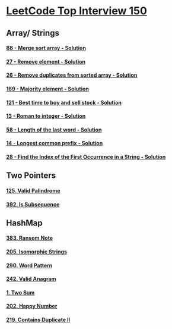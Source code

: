 # [LeetCode Top Interview 150](https://leetcode.com/studyplan/top-interview-150/)

## Array/ Strings
#### [88 - Merge sort array - Solution](0088-merge-sorted-array/)
#### [27 - Remove element - Solution](0027-remove-element/)
#### [26 - Remove duplicates from sorted array - Solution](0026-remove-duplicates-from-sorted-array/)
#### [169 - Majority element - Solution](0169-majority-element/)
#### [121 - Best time to buy and sell stock - Solution](0121-best-time-to-buy-and-sell-stock/)
#### [13 - Roman to integer - Solution](0013-roman-to-integer/)
#### [58 - Length of the last word - Solution](0058-length-of-the-last-word/)
#### [14 - Longest common prefix - Solution](0014-longest-common-prefix/)
#### [28 - Find the Index of the First Occurrence in a String - Solution](0028-find-the-index-of-the-first-occurrence-in-a-string/)

## Two Pointers
#### [125. Valid Palindrome](0125-valid-palindrome/)
#### [392. Is Subsequence](0392-is-subsequence/)

## HashMap
#### [383. Ransom Note](0383-ransom-note/)
#### [205. Isomorphic Strings](0205-isomorphic-strings/)
#### [290. Word Pattern](0290-word-pattern/)
#### [242. Valid Anagram](0242-valid-anagram)
#### [1. Two Sum](0001-two-sum)
#### [202. Happy Number](0202-happy-number)
#### [219. Contains Duplicate II](0219-contains-duplicate-ii)